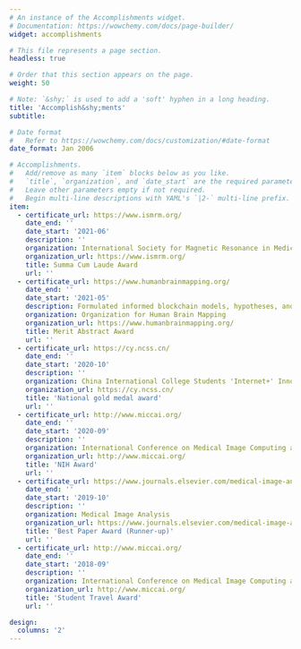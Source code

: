 ```yaml
---
# An instance of the Accomplishments widget.
# Documentation: https://wowchemy.com/docs/page-builder/
widget: accomplishments

# This file represents a page section.
headless: true

# Order that this section appears on the page.
weight: 50

# Note: `&shy;` is used to add a 'soft' hyphen in a long heading.
title: 'Accomplish&shy;ments'
subtitle:

# Date format
#   Refer to https://wowchemy.com/docs/customization/#date-format
date_format: Jan 2006

# Accomplishments.
#   Add/remove as many `item` blocks below as you like.
#   `title`, `organization`, and `date_start` are the required parameters.
#   Leave other parameters empty if not required.
#   Begin multi-line descriptions with YAML's `|2-` multi-line prefix.
item:
  - certificate_url: https://www.ismrm.org/
    date_end: ''
    date_start: '2021-06'
    description: ''
    organization: International Society for Magnetic Resonance in Medicine 
    organization_url: https://www.ismrm.org/
    title: Summa Cum Laude Award
    url: ''
  - certificate_url: https://www.humanbrainmapping.org/
    date_end: ''
    date_start: '2021-05'
    description: Formulated informed blockchain models, hypotheses, and use cases.
    organization: Organization for Human Brain Mapping 
    organization_url: https://www.humanbrainmapping.org/
    title: Merit Abstract Award
    url: ''
  - certificate_url: https://cy.ncss.cn/
    date_end: ''
    date_start: '2020-10'
    description: ''
    organization: China International College Students 'Internet+' Innovation and Entrepreneurship Competition
    organization_url: https://cy.ncss.cn/
    title: 'National gold medal award'
    url: ''
  - certificate_url: http://www.miccai.org/
    date_end: ''
    date_start: '2020-09'
    description: ''
    organization: International Conference on Medical Image Computing and Computer-Assisted Intervention
    organization_url: http://www.miccai.org/
    title: 'NIH Award'
    url: ''
  - certificate_url: https://www.journals.elsevier.com/medical-image-analysis
    date_end: ''
    date_start: '2019-10'
    description: ''
    organization: Medical Image Analysis
    organization_url: https://www.journals.elsevier.com/medical-image-analysis
    title: 'Best Paper Award (Runner-up)'
    url: ''
  - certificate_url: http://www.miccai.org/
    date_end: ''
    date_start: '2018-09'
    description: ''
    organization: International Conference on Medical Image Computing and Computer-Assisted Intervention
    organization_url: http://www.miccai.org/
    title: 'Student Travel Award'
    url: ''

design:
  columns: '2'
---
```

